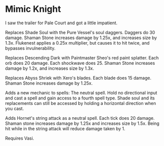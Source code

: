 # Mimic Knight

I saw the trailer for Pale Court and got a little impatient.

Replaces Shade Soul with the Pure Vessel's soul daggers.
Daggers do 30 damage.
Shaman Stone increases damage by 1.25x, and increases size by 1.3x.
Flukenest applies a 0.25x multiplier, but causes it to hit twice, and bypasses invulnerability.

Replaces Descending Dark with Paintmaster Sheo's red paint splatter.
Each orb does 20 damage.
Each shockwave does 25.
Shaman Stone increases damage by 1.2x, and increases size by 1.3x.

Replaces Abyss Shriek with Xero's blades.
Each blade does 15 damage.
Shaman Stone increases damage by 1.25x.

Adds a new mechanic to spells: The neutral spell.
Hold no directional input and cast a spell and gain access to a fourth spell type. Shade soul and its replacements can still be accessed by holding a horizontal direction when you cast.

Adds Hornet's string attack as a neutral spell.
Each tick does 20 damage.
Shaman stone increases damage by 1.25x and increases size by 1.5x.
Being hit while in the string attack will reduce damage taken by 1.

Requires Vasi.